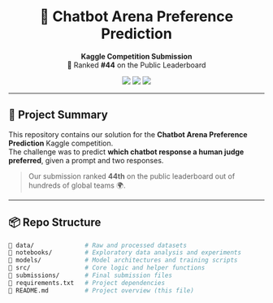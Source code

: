 <h1 align="center">🤖 Chatbot Arena Preference Prediction</h1>

<p align="center">
  <b>Kaggle Competition Submission</b><br>
  🏅 Ranked <b>#44</b> on the Public Leaderboard
</p>

<p align="center">
  <img src="https://img.shields.io/badge/Kaggle-Rank%2044-blue" />
  <img src="https://img.shields.io/badge/Model-NLP%20Pairwise%20Ranking-purple" />
  <img src="https://img.shields.io/badge/Framework-PyTorch%20%7C%20HuggingFace-yellow" />
</p>

---

## 🚀 Project Summary

This repository contains our solution for the **Chatbot Arena Preference Prediction** Kaggle competition.  
The challenge was to predict **which chatbot response a human judge preferred**, given a prompt and two responses.

> Our submission ranked **44th** on the public leaderboard out of hundreds of global teams 🌍.

---

## 📦 Repo Structure

```bash
📂 data/              # Raw and processed datasets
📂 notebooks/         # Exploratory data analysis and experiments
📂 models/            # Model architectures and training scripts
📂 src/               # Core logic and helper functions
📂 submissions/       # Final submission files
📄 requirements.txt   # Project dependencies
📄 README.md          # Project overview (this file)
